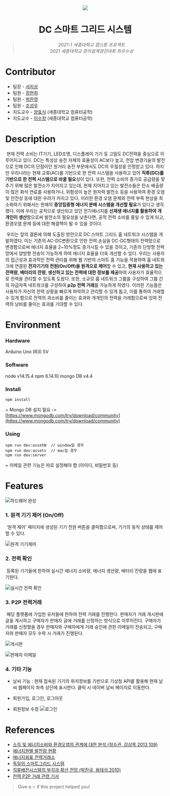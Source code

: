 <div align="center"><img src="https://user-images.githubusercontent.com/77145383/122884593-465dfb80-d379-11eb-89ae-c42852185212.png"></div>

<h1 align="center">DC 스마트 그리드 시스템</h1>

><p align="center"><i>2021-1 세종대학교 캡스톤 프로젝트<br>2021 세종대학교 창의설계경진대회 최우수상</i></p>

# Contributor
- 팀장 - [서지상](https://github.com/dovigod)
- 팀원 - [장현희](https://github.com/Huey-J)
- 팀원 - [박찬영](https://github.com/U-WangE)
- 팀원 - [조성우](https://github.com/whtjtjddn)
- 지도교수 - [양효식](http://home.sejong.ac.kr/~hsyang) (세종대학교 컴퓨터공학)
- 지도교수 - [이수정](http://home.sejong.ac.kr/~soojeonglee) (세종대학교 컴퓨터공학)

# Description
&nbsp;현재 전력 소비는 IT기기, LED조명, 디스플레이 기기 등 고밀도 DC전력을 중심으로 이루어지고 있다. DC는 특성상 송전 자체의 효율성이 AC보다 높고, 전압 변경기술의 발전으로 인해 DC의 단점이던 원거리 송전 부문에서도 DC의 우월성을 인정받고 있다. 하지만 우리나라는 현재 교류(AC)를 기반으로 한 전력 시스템을 사용하고 있어 **직류(DC)를 기반으로 한 전력 시스템으로 바꿀 필요**성이 있다. 또한, 전력 소비의 증가로 공급량을 맞추기 위해 많은 발전소가 지어지고 있는데, 현재 지어지고 있는 발전소들은 탄소 배출량이 많은 화석 연료를 사용하거나, 위험성이 높은 원자력 발전소 등을 사용하여 환경 오염 및 안전성 등에 대한 우려가 커지고 있다. 이러한 환경 오염 문제와 전력 부족 현상을 최소화하기 위해서는 현재의 **중앙집중형 에너지 분배 시스템을 개선할 필요**가 있다고 생각했다. 이에 우리는 공적으로 생산되고 있던 전기에너지를 **신재생 에너지를 활용하여 개개인이 생산**함으로써 발전소의 필요성을 낮춘다면, 공적 전력 소비를 줄일 수 있게 되고, 환경오염 문제 등에 대한 해결책이 될 수 있을 것이다.

&nbsp;우리는 앞의 결론에 의해 도출된 방안으로 DC 스마트 그리드 홈 네트워크 시스템을 개발하였다. 이는 기존의 AC-DC변환으로 인한 전력 손실을 DC-DC형태의 전력망으로 변경함으로써 에너지 효율을 2~10%정도 증가시킬 수 있을 것이고, 기존의 단방향 전력망에서 양방향 전송이 가능하게 하여 에너지 효율을 더욱 개선할 수 있다. 우리는 사용자의 접근성과 효과적인 전력 관리를 위해 웹 기반의 스마트 홈 기능을 적용하여 홈 네트워크에 연결된 **전자기기의 전원(On/Off)을 원격으로 제어**할 수 있고, **현재 사용하고 있는 전력량, 배터리의 잔량, 생산하고 있는 전력에 대한 정보를 제공**하여 사용자가 효율적으로 전력을 관리할 수 있도록 도왔다. 또한, 소규모 홈 네트워크 그룹을 구성하여 그룹 간의 자급자족 네트워크를 구성하여 **p2p 전력 거래**를 가능하게 하였다. 이러한 기능들은 사용자가 자신의 전력 상황을 빠르게 파악하고 관리할 수 있게 돕고, 이를 통하여 거래할 수 있게 함으로 전력의 과소비를 줄이는 효과와 개개인의 전력을 거래함으로써 잉여 전력의 낭비를 줄이는 효과를 기대할 수 있다.
 
# Environment
### Hardware
Arduino Uno (R3) 5V

### Software
node v14.15.4
npm 6.14.10
mongo DB v4.4

### Install
```
npm install
```
\+ Mongo DB 설치 필요 -> [https://www.mongodb.com/try/download/community](https://www.mongodb.com/try/download/community)

### Using
```
npm run dev:assetW	// window일 경우
npm run dev:assets	// mac일 경우
npm run dev:server
```
\+ 이메일 관련 기능은 따로 설정해야 함 (아이디, 비밀번호 등)

# Features

![하드웨어 완성](https://user-images.githubusercontent.com/77145383/122895659-4b27ad00-d383-11eb-8db0-76ec2fe08665.jpg)

### 1. 원격 기기 제어 (On/Off)
&nbsp;‘원격 제어’ 페이지에 생성된 기기 전원 버튼을 클릭함으로써, 기기의 동작 상태를 제어할 수 있다.

![원격 기기제어](https://user-images.githubusercontent.com/77145383/122898756-1b2dd900-d386-11eb-9eeb-4575872d154c.jpg)

### 2. 전력 확인
&nbsp;등록된 기기들에 한하여 실시간 에너지 소비량, 에너지 생산량, 배터리 잔량을 웹에 표기한다.

![실시간 전력 확인](https://user-images.githubusercontent.com/77145383/122898747-18cb7f00-d386-11eb-99b5-d8110ae7e38a.jpg)

### 3. P2P 전력거래
&nbsp;해당 플랫폼에 가입한 유저들에 한하여 전력 거래를 진행한다. 판매자가 거래 게시판에 글을 게시하고 구매자가 판매자 글에 거래를 신청하는 방식으로 이루어진다. 구매자가 거래를 신청했을 경우 판매자와 구매자에게 거래 승인에 관한 이메일이 전송되고, 구매자와 판매자 모두 수락 시 거래가 진행된다.

![게시판](https://user-images.githubusercontent.com/77145383/122898717-10734400-d386-11eb-9d8e-98d240bee7c3.jpg)

![판매자 이메일](https://user-images.githubusercontent.com/77145383/122898739-15d08e80-d386-11eb-8060-bbf1f79ede1d.jpg)

### 4. 기타 기능
- 날씨 기능 : 현재 접속된 기기의 위치정보를 기반으로 기상청 API를 활용해 현재 날씨 웹페이지 좌측 상단에 표시한다. 클릭 시 네이버 날씨 페이지로 이동한다.

- 회원가입, 로그인, 로그아웃

- 회원정보 수정
![로그인](https://user-images.githubusercontent.com/77145383/122900312-89bf6680-d387-11eb-8a08-d5209997cafa.png)



# References
- [소득 및 에너지소비와 환경오염의 관계에 대한 분석 (정수관, 강상목 2013 109)](https://www.kei.re.kr/elibList.es?mid=a10103010000&elibName=environmentalpolicy&act=view&c_id=699011)
- [에너지원별 발전량 현황](https://www.index.go.kr/potal/main/EachDtlPageDetail.do?idx_cd=1339)
- [에너지쉼표 전력거래소](https://dr.kmos.kr/nx/nxIndex.do)
- [독일의 스마트그리드 시스템](https://link.springer.com/chapter/10.1007/978-3-658-08463-9_4)
- [직류배전시스템의 부각과 확산 전망 (박찬국, 용태석 2010)](https://www.itfind.or.kr/admin/getFile2.htm?identifier=02-001-100413-000030)
- [전력 P2P 거래 관련 기사](https://renewableenergyfollowers.org/2766)


> Give a ⭐️ if this project helped you!
